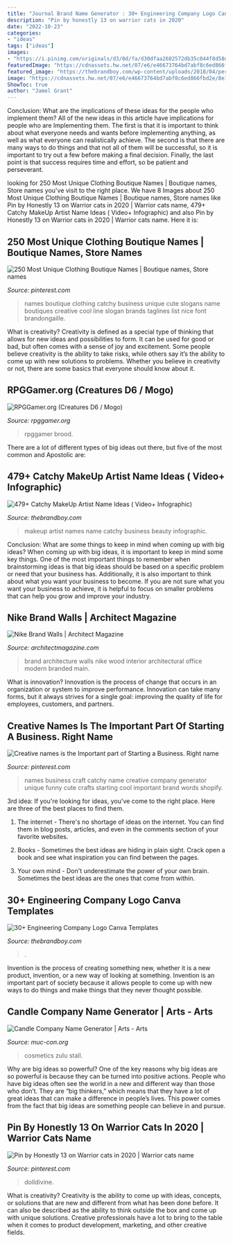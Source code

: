 ```yaml
---
title: "Journal Brand Name Generator : 30+ Engineering Company Logo Canva Templates"
description: "Pin by honestly 13 on warrior cats in 2020"
date: "2022-10-23"
categories:
- "ideas"
tags: ["ideas"]
images:
- "https://i.pinimg.com/originals/d3/0d/fa/d30dfaa2602572db35c044f8d58d97c2.png"
featuredImage: "https://cdnassets.hw.net/07/e6/e46673764bd7abf8c6ed866fbd2e/8e127d84f8f7401486b51747826ec1b9.jpg"
featured_image: "https://thebrandboy.com/wp-content/uploads/2018/04/perfume-names-infographic.png"
image: "https://cdnassets.hw.net/07/e6/e46673764bd7abf8c6ed866fbd2e/8e127d84f8f7401486b51747826ec1b9.jpg"
ShowToc: true
author: "Jamel Grant"
---
```



Conclusion: What are the implications of these ideas for the people who implement them?
All of the new ideas in this article have implications for people who are Implementing them. The first is that it is important to think about what everyone needs and wants before implementing anything, as well as what everyone can realistically achieve. The second is that there are many ways to do things and that not all of them will be successful, so it is important to try out a few before making a final decision. Finally, the last point is that success requires time and effort, so be patient and perseverant.

	

		
looking for 250 Most Unique Clothing Boutique Names | Boutique names, Store names you've visit to the right place. We have 8 Images about 250 Most Unique Clothing Boutique Names | Boutique names, Store names like Pin by Honestly 13 on Warrior cats in 2020 | Warrior cats name, 479+ Catchy MakeUp Artist Name Ideas ( Video+ Infographic) and also Pin by Honestly 13 on Warrior cats in 2020 | Warrior cats name. Here it is:
		
    
## 250 Most Unique Clothing Boutique Names | Boutique Names, Store Names

<img loading=lazy src="https://i.pinimg.com/736x/78/ee/4e/78ee4ed3e6ed5c55a442b02fc8603391--clothing-boutique-names-ideas-boutique-names-catchy.jpg" onerror="this.onerror=null;this.src='https://tse4.mm.bing.net/th?id=OIP.142sZStX6IsVzVJPlZlUAQHaLG&amp;pid=15.1';" alt="250 Most Unique Clothing Boutique Names | Boutique names, Store names">

_Source: pinterest.com_

>names boutique clothing catchy business unique cute slogans name boutiques creative cool line slogan brands taglines list nice font brandongaille. 

	

What is creativity?
Creativity is defined as a special type of thinking that allows for new ideas and possibilities to form. It can be used for good or bad, but often comes with a sense of joy and excitement. Some people believe creativity is the ability to take risks, while others say it’s the ability to come up with new solutions to problems. Whether you believe in creativity or not, there are some basics that everyone should know about it.

    
## RPGGamer.org (Creatures D6 / Mogo)

<img loading=lazy src="https://rpggamer.org/uploaded_images/Reviktor.jpg" onerror="this.onerror=null;this.src='https://tse4.mm.bing.net/th?id=OIP.oWrrDvsNv0UNjZnv3enf2AHaJ5&amp;pid=15.1';" alt="RPGGamer.org (Creatures D6 / Mogo)">

_Source: rpggamer.org_

>rpggamer brood. 

	

There are a lot of different types of big ideas out there, but five of the most common and Apostolic are: 

    
## 479+ Catchy MakeUp Artist Name Ideas ( Video+ Infographic)

<img loading=lazy src="https://thebrandboy.com/wp-content/uploads/2019/05/makeup-artist-names-infographic.png" onerror="this.onerror=null;this.src='https://tse4.mm.bing.net/th?id=OIP.B1n2m2TJvhGu5-n57hQDnQHaLH&amp;pid=15.1';" alt="479+ Catchy MakeUp Artist Name Ideas ( Video+ Infographic)">

_Source: thebrandboy.com_

>makeup artist names name catchy business beauty infographic. 

	

Conclusion: What are some things to keep in mind when coming up with big ideas?
When coming up with big ideas, it is important to keep in mind some key things. One of the most important things to remember when brainstorming ideas is that big ideas should be based on a specific problem or need that your business has. Additionally, it is also important to think about what you want your business to become. If you are not sure what you want your business to achieve, it is helpful to focus on smaller problems that can help you grow and improve your industry.

    
## Nike Brand Walls | Architect Magazine

<img loading=lazy src="https://cdnassets.hw.net/07/e6/e46673764bd7abf8c6ed866fbd2e/8e127d84f8f7401486b51747826ec1b9.jpg" onerror="this.onerror=null;this.src='https://tse3.mm.bing.net/th?id=OIP.z7Fb6uzVrAShivJ2ugnHsgHaF7&amp;pid=15.1';" alt="Nike Brand Walls | Architect Magazine">

_Source: architectmagazine.com_

>brand architecture walls nike wood interior architectural office modern branded main. 

	

What is innovation?
Innovation is the process of change that occurs in an organization or system to improve performance. Innovation can take many forms, but it always strives for a single goal: improving the quality of life for employees, customers, and partners.

    
## Creative Names Is The Important Part Of Starting A Business. Right Name

<img loading=lazy src="https://i.pinimg.com/originals/d3/0d/fa/d30dfaa2602572db35c044f8d58d97c2.png" onerror="this.onerror=null;this.src='https://tse2.mm.bing.net/th?id=OIP.bNQkzC9o_Dn4UEkuUNnBKAHaLG&amp;pid=15.1';" alt="Creative names is the Important part of Starting a Business. Right name">

_Source: pinterest.com_

>names business craft catchy name creative company generator unique funny cute crafts starting cool important brand words shopify. 

	

3rd idea:
If you're looking for ideas, you've come to the right place. Here are three of the best places to find them.
1. The internet - There's no shortage of ideas on the internet. You can find them in blog posts, articles, and even in the comments section of your favorite websites.

2. Books - Sometimes the best ideas are hiding in plain sight. Crack open a book and see what inspiration you can find between the pages.

3. Your own mind - Don't underestimate the power of your own brain. Sometimes the best ideas are the ones that come from within.

    
## 30+ Engineering Company Logo Canva Templates

<img loading=lazy src="https://thebrandboy.com/wp-content/uploads/2021/05/free-engineering-logo-canva-templates-1.png" onerror="this.onerror=null;this.src='https://tse4.mm.bing.net/th?id=OIP.Qlhv0o0CNQ8lIM8bmkYYhAHaLH&amp;pid=15.1';" alt="30+ Engineering Company Logo Canva Templates">

_Source: thebrandboy.com_

>. 

	

Invention is the process of creating something new, whether it is a new product, invention, or a new way of looking at something. Invention is an important part of society because it allows people to come up with new ways to do things and make things that they never thought possible.

    
## Candle Company Name Generator | Arts - Arts

<img loading=lazy src="https://thebrandboy.com/wp-content/uploads/2018/04/perfume-names-infographic.png" onerror="this.onerror=null;this.src='https://tse2.mm.bing.net/th?id=OIP.fzqTl_amkyBq9Wk7x8yangHaLH&amp;pid=15.1';" alt="Candle Company Name Generator | Arts - Arts">

_Source: muc-con.org_

>cosmetics zulu stall. 

	

Why are big ideas so powerful?
One of the key reasons why big ideas are so powerful is because they can be turned into positive actions. People who have big ideas often see the world in a new and different way than those who don’t. They are “big thinkers,” which means that they have a lot of great ideas that can make a difference in people’s lives. This power comes from the fact that big ideas are something people can believe in and pursue.

    
## Pin By Honestly 13 On Warrior Cats In 2020 | Warrior Cats Name

<img loading=lazy src="https://i.pinimg.com/originals/94/43/32/944332be8a9886625714481d652834b3.jpg" onerror="this.onerror=null;this.src='https://tse2.mm.bing.net/th?id=OIP.47wxWZMxRbPq1r3KLM49RQAAAA&amp;pid=15.1';" alt="Pin by Honestly 13 on Warrior cats in 2020 | Warrior cats name">

_Source: pinterest.com_

>dolldivine. 

	

What is creativity?
Creativity is the ability to come up with ideas, concepts, or solutions that are new and different from what has been done before. It can also be described as the ability to think outside the box and come up with unique solutions. Creative professionals have a lot to bring to the table when it comes to product development, marketing, and other creative fields.

